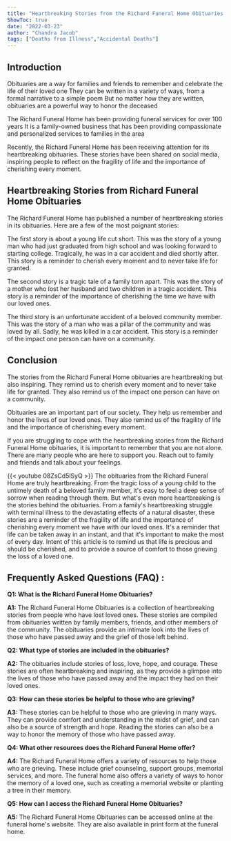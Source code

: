 ```yaml
---
title: "Heartbreaking Stories from the Richard Funeral Home Obituaries: You Won't Believe What Happened!"
ShowToc: true 
date: "2022-03-23"
author: "Chandra Jacob" 
tags: ["Deaths from Illness","Accidental Deaths"]
---
```

## Introduction
Obituaries are a way for families and friends to remember and celebrate the life of their loved one They can be written in a variety of ways, from a formal narrative to a simple poem But no matter how they are written, obituaries are a powerful way to honor the deceased 

The Richard Funeral Home has been providing funeral services for over 100 years It is a family-owned business that has been providing compassionate and personalized services to families in the area 

Recently, the Richard Funeral Home has been receiving attention for its heartbreaking obituaries. These stories have been shared on social media, inspiring people to reflect on the fragility of life and the importance of cherishing every moment.

## Heartbreaking Stories from Richard Funeral Home Obituaries
The Richard Funeral Home has published a number of heartbreaking stories in its obituaries. Here are a few of the most poignant stories: 

The first story is about a young life cut short. This was the story of a young man who had just graduated from high school and was looking forward to starting college. Tragically, he was in a car accident and died shortly after. This story is a reminder to cherish every moment and to never take life for granted. 

The second story is a tragic tale of a family torn apart. This was the story of a mother who lost her husband and two children in a tragic accident. This story is a reminder of the importance of cherishing the time we have with our loved ones.

The third story is an unfortunate accident of a beloved community member. This was the story of a man who was a pillar of the community and was loved by all. Sadly, he was killed in a car accident. This story is a reminder of the impact one person can have on a community.

## Conclusion
The stories from the Richard Funeral Home obituaries are heartbreaking but also inspiring. They remind us to cherish every moment and to never take life for granted. They also remind us of the impact one person can have on a community. 

Obituaries are an important part of our society. They help us remember and honor the lives of our loved ones. They also remind us of the fragility of life and the importance of cherishing every moment. 

If you are struggling to cope with the heartbreaking stories from the Richard Funeral Home obituaries, it is important to remember that you are not alone. There are many people who are here to support you. Reach out to family and friends and talk about your feelings.

{{< youtube 08ZsCd5lSyQ >}} 
The obituaries from the Richard Funeral Home are truly heartbreaking. From the tragic loss of a young child to the untimely death of a beloved family member, it's easy to feel a deep sense of sorrow when reading through them. But what's even more heartbreaking is the stories behind the obituaries. From a family's heartbreaking struggle with terminal illness to the devastating effects of a natural disaster, these stories are a reminder of the fragility of life and the importance of cherishing every moment we have with our loved ones. It's a reminder that life can be taken away in an instant, and that it's important to make the most of every day. Intent of this article is to remind us that life is precious and should be cherished, and to provide a source of comfort to those grieving the loss of a loved one.

## Frequently Asked Questions (FAQ) :
**Q1: What is the Richard Funeral Home Obituaries?**

**A1:** The Richard Funeral Home Obituaries is a collection of heartbreaking stories from people who have lost loved ones. These stories are compiled from obituaries written by family members, friends, and other members of the community. The obituaries provide an intimate look into the lives of those who have passed away and the grief of those left behind. 

**Q2: What type of stories are included in the obituaries?**

**A2:** The obituaries include stories of loss, love, hope, and courage. These stories are often heartbreaking and inspiring, as they provide a glimpse into the lives of those who have passed away and the impact they had on their loved ones. 

**Q3: How can these stories be helpful to those who are grieving?**

**A3:** These stories can be helpful to those who are grieving in many ways. They can provide comfort and understanding in the midst of grief, and can also be a source of strength and hope. Reading the stories can also be a way to honor the memory of those who have passed away. 

**Q4: What other resources does the Richard Funeral Home offer?**

**A4:** The Richard Funeral Home offers a variety of resources to help those who are grieving. These include grief counseling, support groups, memorial services, and more. The funeral home also offers a variety of ways to honor the memory of a loved one, such as creating a memorial website or planting a tree in their memory. 

**Q5: How can I access the Richard Funeral Home Obituaries?**

**A5:** The Richard Funeral Home Obituaries can be accessed online at the funeral home's website. They are also available in print form at the funeral home.



